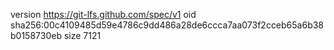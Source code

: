 version https://git-lfs.github.com/spec/v1
oid sha256:00c4109485d59e4786c9dd486a28de6ccca7aa073f2cceb65a6b38b0158730eb
size 7121
